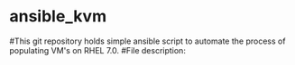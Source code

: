 # ansible_kvm

#This git repository holds simple ansible script to automate the process of populating VM's on RHEL 7.0.
#File description:
